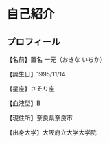<h1>自己紹介</h1>
<h2>プロフィール</h2>
<p>【名前】置名 一元（おきな いちか）</p>
<p>【誕生日】1995/11/14</p>
<p>【星座】さそり座</p>
<p>【血液型】B</p>
<p>【現住所】奈良県奈良市</p>
<p>【出身大学】大阪府立大学大学院</p>
